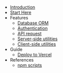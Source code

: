 - [Introduction](README.md)
- [Start Here](start-here.md)
- Features
  - [Database ORM](orm.md)
  - [Authentication](authentication.md)
  - [API request](request.md)
  - [Server-side utilities](server-utils.md)
  - [Client-side utilities](client-utils.md)
- Guide
  - [Deploy to Vercel](deploy-vercel.md)
- References
  - [npm scripts](npm-scripts.md)